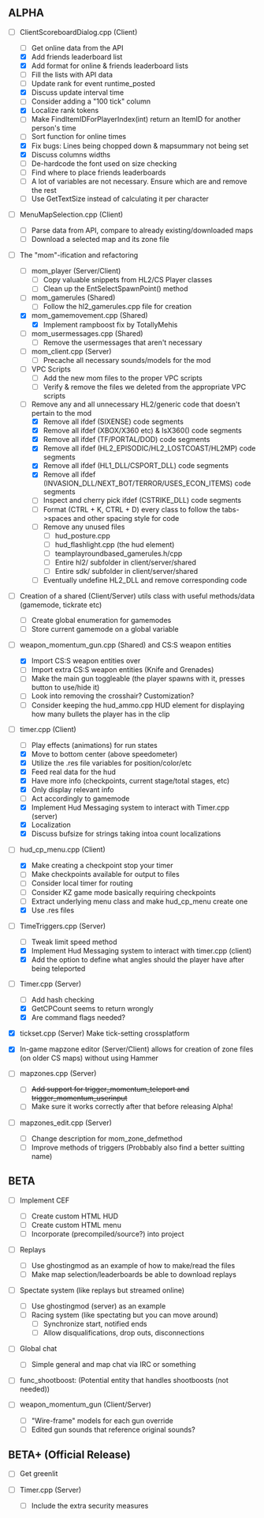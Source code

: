 ## ALPHA
- [ ] ClientScoreboardDialog.cpp (Client)
    - [ ] Get online data from the API
    - [x] Add friends leaderboard list
    - [x] Add format for online & friends leaderboard lists
    - [ ] Fill the lists with API data
    - [ ] Update rank for event runtime_posted
    - [x] Discuss update interval time
    - [ ] Consider adding a "100 tick" column
    - [x] Localize rank tokens
    - [ ] Make FindItemIDForPlayerIndex(int) return an ItemID for another person's time
    - [ ] Sort function for online times
    - [x] Fix bugs: Lines being chopped down & mapsummary not being set
    - [x] Discuss columns widths
    - [ ] De-hardcode the font used on size checking
    - [ ] Find where to place friends leaderboards
    - [ ] A lot of variables are not necessary. Ensure which are and remove the rest
    - [ ] Use GetTextSize instead of calculating it per character
    
- [ ] MenuMapSelection.cpp (Client)
    - [ ] Parse data from API, compare to already existing/downloaded maps
    - [ ] Download a selected map and its zone file
    
- [ ] The "mom"-ification and refactoring
    - [ ] mom_player (Server/Client)
         - [ ] Copy valuable snippets from HL2/CS Player classes
         - [ ] Clean up the EntSelectSpawnPoint() method
    - [ ] mom_gamerules (Shared)
         - [ ] Follow the hl2_gamerules.cpp file for creation
    - [x] mom_gamemovement.cpp (Shared)
        - [x] Implement rampboost fix by TotallyMehis
    - [ ] mom_usermessages.cpp (Shared)
        - [ ] Remove the usermessages that aren't necessary
    - [ ] mom_client.cpp (Server)
        - [ ] Precache all necessary sounds/models for the mod
    - [ ] VPC Scripts
        - [ ] Add the new mom files to the proper VPC scripts
        - [ ] Verify & remove the files we deleted from the appropriate VPC scripts
    - [ ] Remove any and all unnecessary HL2/generic code that doesn't pertain to the mod
        - [x] Remove all ifdef (SIXENSE) code segments
        - [x] Remove all ifdef (XBOX/X360 etc) & IsX360() code segments
        - [x] Remove all ifdef (TF/PORTAL/DOD) code segments
        - [x] Remove all ifdef (HL2_EPISODIC/HL2_LOSTCOAST/HL2MP) code segments
        - [x] Remove all ifdef (HL1_DLL/CSPORT_DLL) code segments
        - [x] Remove all ifdef (INVASION_DLL/NEXT_BOT/TERROR/USES_ECON_ITEMS) code segments
        - [ ] Inspect and cherry pick ifdef (CSTRIKE_DLL) code segments
        - [ ] Format (CTRL + K, CTRL + D) every class to follow the tabs->spaces and other spacing style for code
        - [ ] Remove any unused files
            - [ ] hud_posture.cpp
            - [ ] hud_flashlight.cpp (the hud element)
            - [ ] teamplayroundbased_gamerules.h/cpp
            - [ ] Entire hl2/ subfolder in client/server/shared
            - [ ] Entire sdk/ subfolder in client/server/shared
        - [ ] Eventually undefine HL2_DLL and remove corresponding code

- [ ] Creation of a shared (Client/Server) utils class with useful methods/data (gamemode, tickrate etc)
    - [ ] Create global enumeration for gamemodes
    - [ ] Store current gamemode on a global variable

- [ ] weapon_momentum_gun.cpp (Shared) and CS:S weapon entities
    - [x] Import CS:S weapon entities over
    - [ ] Import extra CS:S weapon entities (Knife and Grenades)
    - [ ] Make the main gun toggleable (the player spawns with it, presses button to use/hide it)
    - [ ] Look into removing the crosshair? Customization?
    - [ ] Consider keeping the hud_ammo.cpp HUD element for displaying how many bullets the player has in the clip

- [ ] timer.cpp (Client) 
    - [ ] Play effects (animations) for run states
    - [x] Move to bottom center (above speedometer)
    - [x] Utilize the .res file variables for position/color/etc
    - [x] Feed real data for the hud
    - [x] Have more info (checkpoints, current stage/total stages, etc)
    - [x] Only display relevant info
    - [ ] Act accordingly to gamemode
    - [x] Implement Hud Messaging system to interact with Timer.cpp (server)
    - [x] Localization
    - [x] Discuss bufsize for strings taking intoa count localizations
    
- [ ] hud_cp_menu.cpp (Client) 
    - [x] Make creating a checkpoint stop your timer
    - [ ] Make checkpoints available for output to files
    - [ ] Consider local timer for routing
    - [ ] Consider KZ game mode basically requiring checkpoints
    - [ ] Extract underlying menu class and make hud_cp_menu create one
    - [x] Use .res files

- [ ] TimeTriggers.cpp (Server)
    - [ ] Tweak limit speed method
    - [x] Implement Hud Messaging system to interact with timer.cpp (client)
    - [x] Add the option to define what angles should the player have after being teleported

- [ ] Timer.cpp (Server)
    - [ ] Add hash checking
    - [x] GetCPCount seems to return wrongly
    - [x] Are command flags needed?
    
- [x] tickset.cpp (Server) Make tick-setting crossplatform
    
- [x] In-game mapzone editor (Server/Client) allows for creation of zone files (on older CS maps) without using Hammer

- [ ] mapzones.cpp (Server)
    - [ ] ~~Add support for trigger_momentum_teleport and trigger_momentum_userinput~~
    - [ ] Make sure it works correctly after that before releasing Alpha!

- [ ] mapzones_edit.cpp (Server)
	- [ ] Change description for mom_zone_defmethod
	- [ ] Improve methods of triggers (Probbably also find a better suitting name)
    
## BETA
- [ ] Implement CEF
    - [ ] Create custom HTML HUD
    - [ ] Create custom HTML menu
    - [ ] Incorporate (precompiled/source?) into project  

- [ ] Replays
    - [ ] Use ghostingmod as an example of how to make/read the files
    - [ ] Make map selection/leaderboards be able to download replays

- [ ] Spectate system (like replays but streamed online)  
    - [ ] Use ghostingmod (server) as an example  
    - [ ] Racing system (like spectating but you can move around)
        - [ ] Synchronize start, notified ends
        - [ ] Allow disqualifications, drop outs, disconnections

- [ ] Global chat
    - [ ] Simple general and map chat via IRC or something
    
- [ ] func_shootboost: (Potential entity that handles shootboosts (not needed))

- [ ] weapon_momentum_gun (Client/Server)
    - [ ] "Wire-frame" models for each gun override
    - [ ] Edited gun sounds that reference original sounds?

## BETA+ (Official Release)
- [ ] Get greenlit

- [ ] Timer.cpp (Server)
    - [ ] Include the extra security measures
